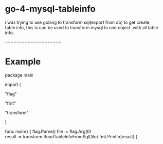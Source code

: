 go-4-mysql-tableinfo
====================

i was trying to use golang to transform sql(export from db) to get create table info, this is can be used to transform mysql to one object ,with all table info.

====================

Example
====================

<p>package main</p>

<p>import (</p>
<p>	"flag"</p>
<p>	"fmt"</p>
<p>	"transform"</p>
<p>)</p>


func main() {
	flag.Parse()
	file := flag.Arg(0)  
	result := transform.ReadTableInfoFromSql(file)
	fmt.Println(result)
}

